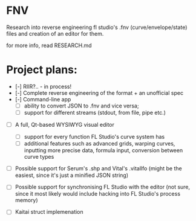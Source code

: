 # FNV
Research into reverse engineering fl studio's .fnv (curve/envelope/state) files and creation of an editor for them.

for more info, read RESEARCH.md

# Project plans:
- [-] RIIR?.. - in process!
- [-] Complete reverse engineering of the format + an unofficial spec
- [-] Command-line app
  * [ ] ability to convert JSON to .fnv and vice versa;
  * [ ] support for different streams (stdout, from file, pipe etc.)
- [ ] A full, Qt-based WYSIWYG visual editor
  * [ ] support for every function FL Studio's curve system has
  * [ ] additional features such as advanced grids, warping curves, inputting more precise data, formula input, conversion between curve types
- [ ] Possible support for Serum's .shp and Vital's .vitallfo (might be the easiest, since it's just a minified JSON string)
- [ ] Possible support for synchronising FL Studio with the editor (not sure, since it most likely would include hacking into FL Studio's process memory)
- [ ] Kaitai struct implemenation


